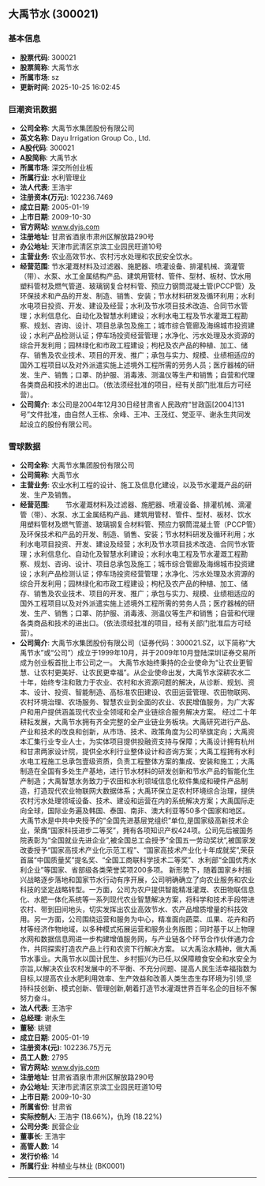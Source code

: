 ## 大禹节水 (300021)

### 基本信息

- **股票代码**: 300021
- **股票简称**: 大禹节水
- **所属市场**: sz
- **更新时间**: 2025-10-25 16:02:45

### 巨潮资讯数据

- **公司全称**: 大禹节水集团股份有限公司
- **英文名称**: Dayu Irrigation Group Co., Ltd.
- **A股代码**: 300021
- **A股简称**: 大禹节水
- **所属市场**: 深交所创业板
- **所属行业**: 水利管理业
- **法人代表**: 王浩宇
- **注册资本(万元)**: 102236.7469
- **成立日期**: 2005-01-19
- **上市日期**: 2009-10-30
- **官方网站**: www.dyjs.com
- **注册地址**: 甘肃省酒泉市肃州区解放路290号
- **办公地址**: 天津市武清区京滨工业园民旺道10号
- **主营业务**: 农业高效节水、农村污水处理和农民安全饮水。
- **经营范围**: 节水灌溉材料及过滤器、施肥器、喷灌设备、排灌机械、滴灌管（带）、水泵、水工金属结构产品、建筑用管材、管件、型材、板材、饮水用塑料管材及燃气管道、玻璃钢复合材料管、预应力钢筒混凝土管(PCCP管）及环保技术和产品的开发、制造、销售、安装；节水材料研发及循环利用；水利水电项目投资、开发、建设及经营；水利及节水项目技术改造、合同节水管理；水利信息化、自动化及智慧水利建设；水利水电工程及节水灌溉工程勘察、规划、咨询、设计、项目总承包及施工；城市综合管廊及海绵城市投资建设；水利产品检测认证；停车场投资经营管理；水净化、污水处理及水资源的综合开发利用；园林绿化和市政工程建设；枸杞及农产品的种植、加工、储存、销售及农业技术、项目的开发、推广；承包与实力、规模、业绩相适应的国外工程项目以及对外派遣实施上述境外工程所需的劳务人员；医疗器械的研发、生产、销售；口罩、防护服、消毒液、测温仪等生产和销售；自营和代理各类商品和技术的进出口。（依法须经批准的项目，经有关部门批准后方可经营）。
- **公司简介**: 本公司是2004年12月30日经甘肃省人民政府“甘政函[2004]131号”文件批准，由自然人王栋、余峰、王冲、王茂红、党亚平、谢永生共同发起设立的股份有限公司。

### 雪球数据

- **公司全称**: 大禹节水集团股份有限公司
- **公司简称**: 大禹节水
- **主营业务**: 农业水利工程的设计、施工及信息化建设，以及节水灌溉产品的研发、生产及销售。
- **经营范围**: 　　节水灌溉材料及过滤器、施肥器、喷灌设备、排灌机械、滴灌管（带）、水泵、水工金属结构产品、建筑用管材、管件、型材、板材、饮水用塑料管材及燃气管道、玻璃钢复合材料管、预应力钢筒混凝土管（PCCP管）及环保技术和产品的开发、制造、销售、安装；节水材料研发及循环利用；水利水电项目投资、开发、建设及经营；水利及节水项目技术改造、合同节水管理；水利信息化、自动化及智慧水利建设；水利水电工程及节水灌溉工程勘察、规划、咨询、设计、项目总承包及施工；城市综合管廊及海绵城市投资建设；水利产品检测认证；停车场投资经营管理；水净化、污水处理及水资源的综合开发利用；园林绿化和市政工程建设；枸杞及农产品的种植、加工、储存、销售及农业技术、项目的开发、推广；承包与实力、规模、业绩相适应的国外工程项目以及对外派遣实施上述境外工程所需的劳务人员；医疗器械的研发、生产、销售；口罩、防护服、消毒液、测温仪等生产和销售；自营和代理各类商品和技术的进出口。（依法须经批准的项目，经有关部门批准后方可经营）。
- **公司简介**: 大禹节水集团股份有限公司（证券代码：300021.SZ，以下简称“大禹节水”或“公司”）成立于1999年10月，并于2009年10月登陆深圳证券交易所成为创业板首批上市公司之一。 大禹节水始终秉持的企业使命为“让农业更智慧、让农村更美好、让农民更幸福”。从企业使命出发，大禹节水深耕农水二十年，始终专注和致力于农业、农村和水资源问题的解决，从诊断、规划、资本、设计、投资、智能制造、高标准农田建设、农田运营管理、农田物联网、农村环境治理、农场服务、智慧农业到全面的农业、农民增值服务，为广大客户和用户提供涵盖现代农业全领域和全产业链综合服务解决方案。 经过二十年耕耘发展，大禹节水拥有齐全完整的全产业链业务板块。大禹研究进行产品、产业和技术的改良和创新，从市场、技术、政策角度为公司举旗定向；大禹资本汇集行业专业人士，为实体项目提供投融资支持与保障；大禹设计拥有杭州和甘肃两家设计院，提供全水利行业整体设计和咨询方案；大禹工程拥有水利水电工程施工总承包壹级资质，负责工程整体方案的集成、安装和施工；大禹制造在全国有多处生产基地，进行节水材料的研发创新和节水产品的智能化生产制造；大禹智慧水务致力于农田和水利领域信息化软件集成和硬件产品制造，打造现代农业物联网大数据体系；大禹环保立足农村环境综合治理，提供农村污水处理领域设备、技术、建设和运营在内的系统解决方案；大禹国际走向全球，国际业务遍及韩国、泰国、南非、澳大利亚等50多个国家和地区。 大禹节水是中共中央授予的“全国先进基层党组织”单位,是国家级高新技术企业，荣膺“国家科技进步二等奖”，拥有各项知识产权424项。公司先后被国务院表彰为“全国就业先进企业”,被全国总工会授予“全国五一劳动奖状”,被国家发改委授予“国家高技术产业化示范工程”、“国家高技术产业化十年成就奖”,荣获首届“中国质量奖”提名奖、“全国工商联科学技术二等奖”、水利部“全国优秀水利企业”等国家、省部级各类荣誉奖项200多项。 新形势下，随着国家乡村振兴战略逐步落地和国家节水行动有序开展，公司明确确立了向农业服务和农业科技的坚定战略转型。一方面，公司为农户提供智能精准灌溉、农田物联信息化、水肥一体化系统等一系列现代农业智慧解决方案，将科学和技术手段带进农村、带到田间地头，切实发挥出农业高效节水、农产品增质增量的科技效用。另一方面，公司围绕运营和服务为中心，精准面向蔬菜、瓜果、花卉和药材等经济作物地域，以多种模式拓展运营和服务业务版图；同时基于以上物理水网和数据信息网进一步构建增值服务网，与产业链各个环节合作伙伴通力合作，共同探索打造农产品上行和农资下行解决方案。 以大禹治水精神，做大禹节水事业。大禹节水以国计民生、乡村振兴为已任,以保障粮食安全和水安全为宗旨,以解决农业农村发展中的不平衡、不充分问题、提高人民生活幸福指数为目标,以提高农业水肥利用效率、生产效益和改善人类生态生存环境为引领,坚持科技创新、模式创新、管理创新,朝着打造节水灌溉世界百年名企的目标不懈努力奋斗。
- **法人代表**: 王浩宇
- **总经理**: 谢永生
- **董秘**: 姚键
- **成立日期**: 2005-01-19
- **注册资本(元)**: 102236.75万元
- **员工人数**: 2795
- **官方网站**: www.dyjs.com
- **注册地址**: 甘肃省酒泉市肃州区解放路290号
- **办公地址**: 天津市武清区京滨工业园民旺道10号
- **上市日期**: 2009-10-30
- **所属省份**: 甘肃省
- **实际控制人**: 王浩宇 (18.66%)，仇玲 (18.22%)
- **公司分类**: 民营企业
- **董事长**: 王浩宇
- **高管人数**: 14
- **发行价格**: 14
- **所属行业**: 种植业与林业 (BK0001)

---